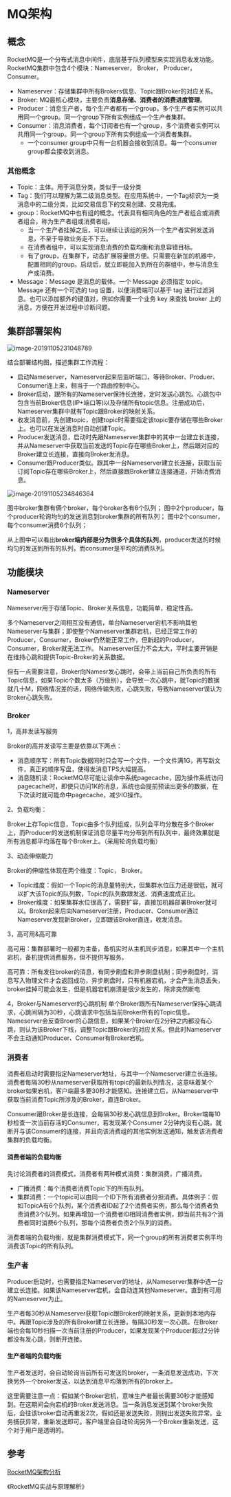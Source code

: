 # MQ架构



## 概念

RocketMQ是一个分布式消息中间件，底层基于队列模型来实现消息收发功能。RocketMQ集群中包含4个模块：Nameserver， Broker， Producer， Consumer。

- Nameserver：存储集群中所有Brokers信息、Topic跟Broker的对应关系。
- Broker: MQ最核心模块，主要负责**消息存储、消费者的消费进度管理**。
- Producer：消息生产者，每个生产者都有一个group，多个生产者实例可以共用同一个group。同一个group下所有实例组成一个生产者集群。
- Consumer：消息消费者，每个订阅者也有一个group，多个消费者实例可以共用同一个group。同一个group下所有实例组成一个消费者集群。
  - 一个consumer group中只有一台机器会接收到消息。每一个consumer group都会接收到消息。



### 其他概念

- Topic：主体。用于消息分类，类似于一级分类
- Tag：我们可以理解为第二级消息类型。在应用系统中，一个Tag标识为一类消息中的二级分类，比如交易信息下的交易创建、交易完成。
- group：RocketMQ中也有组的概念。代表具有相同角色的生产者组合或消费者组合，称为生产者组或消费者组。
  - 当一个生产者挂掉之后，可以继续让该组的另外一个生产者实例发送消息，不至于导致业务走不下去。
  - 在消费者组中，可以实现消息消费的负载均衡和消息容错目标。
  - 有了group，在集群下，动态扩展容量很方便。只需要在新加的机器中，配置相同的group。启动后，就立即能加入到所在的群组中，参与消息生产或消费。
- Message：Message 是消息的载体。一个 Message 必须指定 topic。Message 还有一个可选的 tag 设置，以便消费端可以基于 tag 进行过滤消息。也可以添加额外的键值对，例如你需要一个业务 key 来查找 broker 上的消息，方便在开发过程中诊断问题。





## 集群部署架构

![image-20191105231048789](https://tva1.sinaimg.cn/large/006y8mN6gy1g8nkg92z5sj31340naqax.jpg)

结合部署结构图，描述集群工作流程：

- 启动Nameserver，Nameserver起来后监听端口，等待Broker、Produer、Consumer连上来，相当于一个路由控制中心。
- Broker启动，跟所有的Nameserver保持长连接，定时发送心跳包。心跳包中包含当前Broker信息(IP+端口等)以及存储所有topic信息。注册成功后，Nameserver集群中就有Topic跟Broker的映射关系。
- 收发消息前，先创建topic，创建topic时需要指定该topic要存储在哪些Broker上。也可以在发送消息时自动创建Topic。
- Producer发送消息，启动时先跟Nameserver集群中的其中一台建立长连接，并从Nameserver中获取当前发送的Topic存在哪些Broker上，然后跟对应的Broker建立长连接，直接向Broker发消息。
- Consumer跟Producer类似。跟其中一台Nameserver建立长连接，获取当前订阅Topic存在哪些Broker上，然后直接跟Broker建立连接通道，开始消费消息。



![image-20191105234846364](https://tva1.sinaimg.cn/large/006y8mN6gy1g8nljpd2boj31140s8k4a.jpg)

图中broker集群有俩个broker，每个broker各有6个队列；
图中2个producer，每个producer轮询均匀的发送消息到broker集群的所有队列；
图中2个consumer，每个consumer消费6个队列；

从上图中可以看出**broker端内部是分为很多个具体的队列**，producer发送的时候均匀的发送到所有的队列，而consumer是平均的消费队列。





## 功能模块



### **Nameserver**

Nameserver用于存储Topic、Broker关系信息，功能简单，稳定性高。

多个Nameserver之间相互没有通信，单台Nameserver宕机不影响其他Nameserver与集群；即使整个Nameserver集群宕机，已经正常工作的Producer，Consumer，Broker仍然能正常工作，但新起的Producer， Consumer，Broker就无法工作。
Nameserver压力不会太大，平时主要开销是在维持心跳和提供Topic-Broker的关系数据。

但有一点需要注意，Broker向Namesr发心跳时，会带上当前自己所负责的所有Topic信息，如果Topic个数太多（万级别），会导致一次心跳中，就Topic的数据就几十M，网络情况差的话，网络传输失败，心跳失败，导致Nameserver误认为Broker心跳失败。



### Broker

1，高并发读写服务

Broker的高并发读写主要是依靠以下两点：

- 消息顺序写：所有Topic数据同时只会写一个文件，一个文件满1G，再写新文件，真正的顺序写盘，使得发消息TPS大幅提高。
- 消息随机读：RocketMQ尽可能让读命中系统pagecache，因为操作系统访问pagecache时，即使只访问1K的消息，系统也会提前预读出更多的数据，在下次读时就可能命中pagecache，减少IO操作。



2、负载均衡：

Broker上存Topic信息，Topic由多个队列组成，队列会平均分散在多个Broker上，而Producer的发送机制保证消息尽量平均分布到所有队列中，最终效果就是所有消息都平均落在每个Broker上。（采用轮询负载均衡）



3、动态伸缩能力

Broker的伸缩性体现在两个维度：Topic， Broker。

- Topic维度：假如一个Topic的消息量特别大，但集群水位压力还是很低，就可以扩大该Topic的队列数，Topic的队列数跟发送、消费速度成正比。
- Broker维度：如果集群水位很高了，需要扩容，直接加机器部署Broker就可以。Broker起来后向Nameserver注册，Producer、Consumer通过Nameserver发现新Broker，立即跟该Broker直连，收发消息。



3，高可用&高可靠

高可用：集群部署时一般都为主备，备机实时从主机同步消息，如果其中一个主机宕机，备机提供消费服务，但不提供写服务。

高可靠：所有发往broker的消息，有同步刷盘和异步刷盘机制；同步刷盘时，消息写入物理文件才会返回成功，异步刷盘时，只有机器宕机，才会产生消息丢失，broker挂掉可能会发生，但是机器宕机崩溃是很少发生的，除非突然断电



4，Broker与Nameserver的心跳机制
单个Broker跟所有Nameserver保持心跳请求，心跳间隔为30秒，心跳请求中包括当前Broker所有的Topic信息。Nameserver会反查Broer的心跳信息，如果某个Broker在2分钟之内都没有心跳，则认为该Broker下线，调整Topic跟Broker的对应关系。但此时Nameserver不会主动通知Producer、Consumer有Broker宕机。





### 消费者

消费者启动时需要指定Nameserver地址，与其中一个Nameserver建立长连接。消费者每隔30秒从nameserver获取所有topic的最新队列情况，这意味着某个broker如果宕机，客户端最多要30秒才能感知。连接建立后，从Nameserver中获取当前消费Topic所涉及的Broker，直连Broker。

Consumer跟Broker是长连接，会每隔30秒发心跳信息到Broker。Broker端每10秒检查一次当前存活的Consumer，若发现某个Consumer 2分钟内没有心跳，就断开与该Consumer的连接，并且向该消费组的其他实例发送通知，触发该消费者集群的负载均衡。



#### 消费者端的负载均衡
先讨论消费者的消费模式，消费者有两种模式消费：集群消费，广播消费。

- 广播消费：每个消费者消费Topic下的所有队列。
- 集群消费：一个topic可以由同一个ID下所有消费者分担消费。具体例子：假如TopicA有6个队列，某个消费者ID起了2个消费者实例，那么每个消费者负责消费3个队列。如果再增加一个消费者ID相同消费者实例，即当前共有3个消费者同时消费6个队列，那每个消费者负责2个队列的消费。

消费者端的负载均衡，就是集群消费模式下，同一个group的所有消费者实例平均消费该Topic的所有队列。



### 生产者

Producer启动时，也需要指定Nameserver的地址，从Nameserver集群中选一台建立长连接。如果该Nameserver宕机，会自动连其他Nameserver。直到有可用的Nameserver为止。

生产者每30秒从Nameserver获取Topic跟Broker的映射关系，更新到本地内存中。再跟Topic涉及的所有Broker建立长连接，每隔30秒发一次心跳。在Broker端也会每10秒扫描一次当前注册的Producer，如果发现某个Producer超过2分钟都没有发心跳，则断开连接。



#### 生产者端的负载均衡

生产者发送时，会自动轮询当前所有可发送的broker，一条消息发送成功，下次换另外一个broker发送，以达到消息平均落到所有的broker上。

这里需要注意一点：假如某个Broker宕机，意味生产者最长需要30秒才能感知到。在这期间会向宕机的Broker发送消息。当一条消息发送到某个broker失败后，会往该broker自动再重发2次，假如还是发送失败，则抛出发送失败异常。业务捕获异常，重新发送即可。客户端里会自动轮询另外一个Broker重新发送，这个对于用户是透明的。








## 参考

[RocketMQ架构分析](https://blog.csdn.net/javahongxi/article/details/72956608)

《RocketMQ实战与原理解析》

